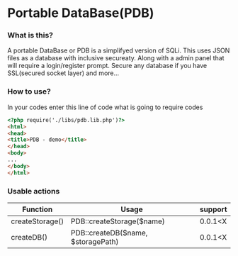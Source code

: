 # Portable DataBase(PDB)

### What is this?

A portable DataBase or PDB is a simplifyed version of SQLi. This uses JSON files as a database with 
inclusive secureaty. Along with a admin panel that will require a login/register prompt. Secure
any database if you have SSL(secured socket layer) and more...

### How to use?

In your codes enter this line of code what is going to require codes
```html
<?php require('./libs/pdb.lib.php')?>
<html>
<head>
<title>PDB - demo</title>
</head>
<body>
...
</body>
</html>
```

### Usable actions

| Function | Usage 		   | support |
| -------- | ------------- | ------- |
| createStorage() | PDB::createStorage($name) | 0.0.1<X  |
| createDB() | PDB::createDB($name, $storagePath) | 0.0.1<X |
